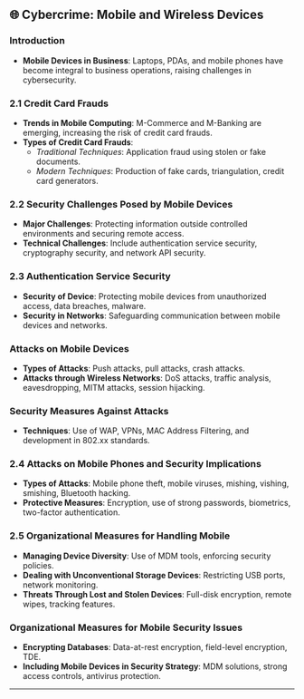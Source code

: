 
## 🌐 Cybercrime: Mobile and Wireless Devices

### Introduction
- **Mobile Devices in Business**: Laptops, PDAs, and mobile phones have become integral to business operations, raising challenges in cybersecurity.

### 2.1 Credit Card Frauds
- **Trends in Mobile Computing**: M-Commerce and M-Banking are emerging, increasing the risk of credit card frauds.
- **Types of Credit Card Frauds**:
  - *Traditional Techniques*: Application fraud using stolen or fake documents.
  - *Modern Techniques*: Production of fake cards, triangulation, credit card generators.

### 2.2 Security Challenges Posed by Mobile Devices
- **Major Challenges**: Protecting information outside controlled environments and securing remote access.
- **Technical Challenges**: Include authentication service security, cryptography security, and network API security.

### 2.3 Authentication Service Security
- **Security of Device**: Protecting mobile devices from unauthorized access, data breaches, malware.
- **Security in Networks**: Safeguarding communication between mobile devices and networks.

### Attacks on Mobile Devices
- **Types of Attacks**: Push attacks, pull attacks, crash attacks.
- **Attacks through Wireless Networks**: DoS attacks, traffic analysis, eavesdropping, MITM attacks, session hijacking.

### Security Measures Against Attacks
- **Techniques**: Use of WAP, VPNs, MAC Address Filtering, and development in 802.xx standards.

### 2.4 Attacks on Mobile Phones and Security Implications
- **Types of Attacks**: Mobile phone theft, mobile viruses, mishing, vishing, smishing, Bluetooth hacking.
- **Protective Measures**: Encryption, use of strong passwords, biometrics, two-factor authentication.

### 2.5 Organizational Measures for Handling Mobile
- **Managing Device Diversity**: Use of MDM tools, enforcing security policies.
- **Dealing with Unconventional Storage Devices**: Restricting USB ports, network monitoring.
- **Threats Through Lost and Stolen Devices**: Full-disk encryption, remote wipes, tracking features.

### Organizational Measures for Mobile Security Issues
- **Encrypting Databases**: Data-at-rest encryption, field-level encryption, TDE.
- **Including Mobile Devices in Security Strategy**: MDM solutions, strong access controls, antivirus protection.

---
